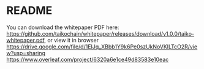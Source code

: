 # README

You can download the whitepaper PDF here: https://github.com/taikochain/whitepaper/releases/download/v1.0.0/taiko-whitepaper.pdf, or view it in browser https://drive.google.com/file/d/1EIJq_XBbb1Y9k6Pe0szUkNoVKILTcO2R/view?usp=sharing
https://www.overleaf.com/project/6320a6e1ce49d83583e10eac